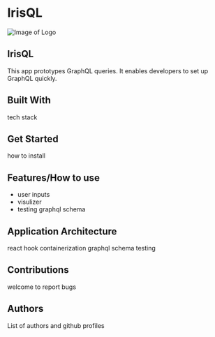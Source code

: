 # IrisQL

![Image of Logo](/public/logo.sv)

## IrisQL

This app prototypes GraphQL queries. It enables developers to set up GraphQL quickly.

## Built With

tech stack

## Get Started

how to install

## Features/How to use

- user inputs
- visulizer
- testing graphql schema

## Application Architecture

react hook
containerization
graphql schema testing

## Contributions

welcome to report bugs

## Authors

List of authors and github profiles